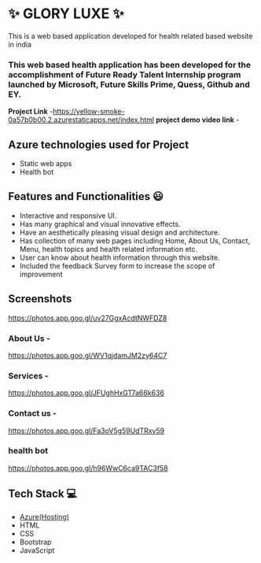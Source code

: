 

# ✨  GLORY LUXE ✨

This is a web based application developed for health related based website in india

### This web based health application has been developed for the accomplishment of Future Ready Talent Internship program launched by Microsoft, Future Skills Prime, Quess, Github and EY.


**Project Link** -https://yellow-smoke-0a57b0b00.2.azurestaticapps.net/index.html
**project demo video link** - 

## Azure technologies used for Project

- Static web apps
- Health bot

## Features and Functionalities 😃

- Interactive and responsive UI.
- Has many graphical and visual innovative effects.
- Have an aesthetically pleasing visual design and architecture.
- Has collection of many web pages including Home, About Us, Contact, Menu, health topics and health related information etc.
- User can know about health information through this website.
- Included the feedback Survey form to increase the scope of improvement 

## Screenshots


https://photos.app.goo.gl/uv27GgxAcdtNWFDZ8

   

### About Us -

https://photos.app.goo.gl/WV1qjdamJM2zy64C7

### Services -
https://photos.app.goo.gl/JFUghHxGT7a66k636


### Contact us -
https://photos.app.goo.gl/Fa3oV5g59UdTRxy59



### health bot

https://photos.app.goo.gl/h96WwC6ca9TAC3f58




## Tech Stack 💻

- [Azure(Hosting)](https://azure.microsoft.com/en-in/features/azure-portal/)
- HTML
- CSS
- Bootstrap
- JavaScript
